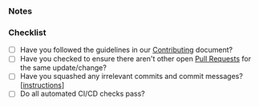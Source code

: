 ### Notes

<!-- Provide a brief description of what this PR accomplishes. Please reference any issues addressed. If the PR is a work-in-progress submitted for early review, please mark the PR as DRAFT. -->

### Checklist

- [ ] Have you followed the guidelines in our [Contributing](https://github.com/galtm/xslt-accumulator-tools/blob/main/CONTRIBUTING.md) document?
- [ ] Have you checked to ensure there aren't other open [Pull Requests](https://github.com/galtm/xslt-accumulator-tools/pulls) for the same update/change?
- [ ] Have you squashed any irrelevant commits and commit messages? \[[instructions](https://git-scm.com/book/en/v2/Git-Tools-Rewriting-History)\]
- [ ] Do all automated CI/CD checks pass?
